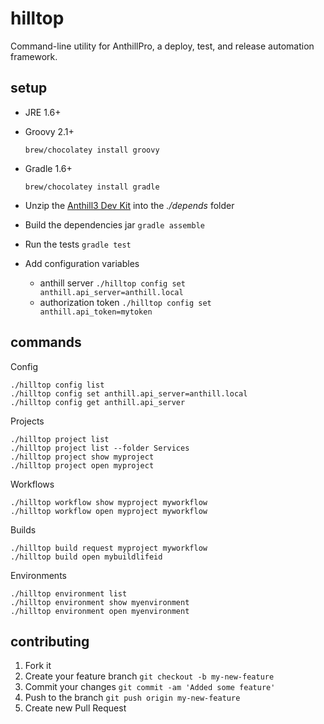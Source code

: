 # hilltop

Command-line utility for AnthillPro, a deploy, test, and release automation framework.

## setup

* JRE 1.6+
* Groovy 2.1+

    `brew/chocolatey install groovy`

* Gradle 1.6+

    `brew/chocolatey install gradle`

* Unzip the [Anthill3 Dev Kit](http://docs.urbancode.com/anthill3-help-3.8/html/DevKit.html) into the *./depends* folder
* Build the dependencies jar `gradle assemble`
* Run the tests `gradle test`
* Add configuration variables
    * anthill server `./hilltop config set anthill.api_server=anthill.local`
    * authorization token `./hilltop config set anthill.api_token=mytoken`

## commands

Config

    ./hilltop config list
    ./hilltop config set anthill.api_server=anthill.local
    ./hilltop config get anthill.api_server

Projects

    ./hilltop project list
    ./hilltop project list --folder Services
    ./hilltop project show myproject
    ./hilltop project open myproject

Workflows

    ./hilltop workflow show myproject myworkflow
    ./hilltop workflow open myproject myworkflow

Builds

    ./hilltop build request myproject myworkflow
    ./hilltop build open mybuildlifeid

Environments

    ./hilltop environment list
    ./hilltop environment show myenvironment
    ./hilltop environment open myenvironment

## contributing

1. Fork it
2. Create your feature branch `git checkout -b my-new-feature`
3. Commit your changes `git commit -am 'Added some feature'`
4. Push to the branch `git push origin my-new-feature`
5. Create new Pull Request
